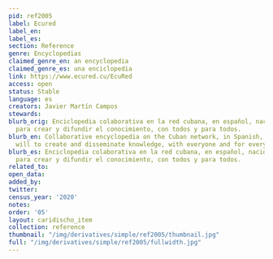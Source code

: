 ```yaml
---
pid: ref2005
label: Ecured
label_en:
label_es:
section: Reference
genre: Encyclopedias
claimed_genre_en: an encyclopedia
claimed_genre_es: una enciclopedia
link: https://www.ecured.cu/EcuRed
access: open
status: Stable
language: es
creators: Javier Martín Campos
stewards:
blurb_orig: Enciclopedia colaborativa en la red cubana, en español, nacida de la voluntad
  para crear y difundir el conocimiento, con todos y para todos.
blurb_en: Collaborative encyclopedia on the Cuban network, in Spanish, born from the
  will to create and disseminate knowledge, with everyone and for everyone.
blurb_es: Enciclopedia colaborativa en la red cubana, en español, nacida de la voluntad
  para crear y difundir el conocimiento, con todos y para todos.
related_to:
open_data:
added_by:
twitter:
census_year: '2020'
notes:
order: '05'
layout: caridischo_item
collection: reference
thumbnail: "/img/derivatives/simple/ref2005/thumbnail.jpg"
full: "/img/derivatives/simple/ref2005/fullwidth.jpg"
---
```

